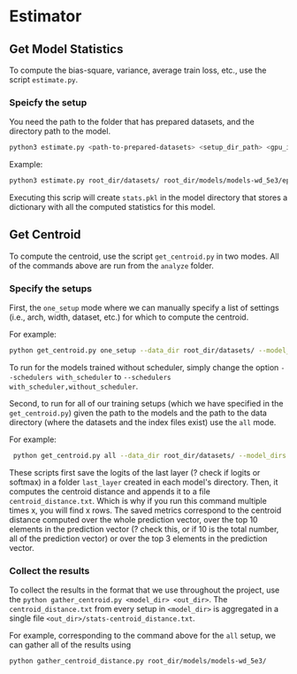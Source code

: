 # Estimator

## Get Model Statistics 

To compute the bias-square, variance, average train loss, etc., use the script `estimate.py`. 

### Speicfy the setup

You need the path to the folder that has prepared datasets, and the directory path to the model. 

```bash
python3 estimate.py <path-to-prepared-datasets> <setup_dir_path> <gpu_id>
```

Example:
```bash
python3 estimate.py root_dir/datasets/ root_dir/models/models-wd_5e3/epoch_500/with_scheduler-ce/cifar10-resnet34-w_8-ntrain_1k-N_3  0
```

Executing this scrip will create `stats.pkl` in the model directory that stores a dictionary with all the computed statistics for this model.

## Get Centroid

To compute the centroid, use the script `get_centroid.py` in two modes. All of the commands above are run from the `analyze` folder.


### Specify the setups

First, the `one_setup` mode where we can manually specify a list of settings (i.e., arch, width, dataset, etc.) for which to compute the centroid.

For example:
```bash
python get_centroid.py one_setup --data_dir root_dir/datasets/ --model_dirs root_dir/models/models-wd_5e3/  --data_idx root_dir/datasets/prepare_data-data_cifar10-ntrial_3-train_size_1000-test_size_10000-strategy_disjoint_split-seed_0.npz --losses ce --datasets cifar10 --archs resnet34 --widths 256 --ntrains 1k --repeat_num 3 --epoch_nums 500 --schedulers with_scheduler --model_num_per_repeat 50
```
To run for the models trained without scheduler, simply change the option `--schedulers with_scheduler` to `--schedulers with_scheduler,without_scheduler`.

Second, to run for all of our training setups (which we have specified in the `get_centroid.py`) given the path to the models and the path to the data directory (where the datasets and the index files exist) use the `all` mode.

For example:
```bash
 python get_centroid.py all --data_dir root_dir/datasets/ --model_dirs root_dir/models/models-wd_5e3/
```

These scripts first save the logits of the last layer (? check if logits or softmax) in a folder `last_layer` created in each model's directory. Then, it computes the centroid distance and appends it to a file `centroid_distance.txt`. Which is why if you run this command multiple times x, you will find x rows.
The saved metrics correspond to the centroid distance computed over the whole prediction vector, over the top 10 elements in the prediction vector (? check this, or if 10 is the total number, all of the prediction vector) or over the top 3 elements in the prediction vector.

### Collect the results

To collect the results in the format that we use throughout the project, use the `python gather_centroid.py <model_dir> <out_dir>`.
The `centroid_distance.txt` from every setup in `<model_dir>` is aggregated in a single file
`<out_dir>/stats-centroid_distance.txt`.

For example, corresponding to the command above for the `all` setup, we can gather all of the results using
```
python gather_centroid_distance.py root_dir/models/models-wd_5e3/
```


